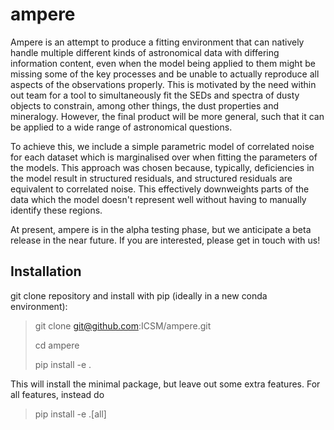 # ampere
Ampere is an attempt to produce a fitting environment that can natively handle multiple different kinds of astronomical data with differing information content, even when the model being applied to them might be missing some of the key processes and be unable to actually reproduce all aspects of the observations properly.
This is motivated by the need within out team for a tool to simultaneously fit the SEDs and spectra of dusty objects to constrain, among other things, the dust properties and mineralogy. 
However, the final product will be more general, such that it can be applied to a wide range of astronomical questions.

To achieve this, we include a simple parametric model of correlated noise for each dataset which is marginalised over when fitting the parameters of the models. 
This approach was chosen because, typically, deficiencies in the model result in structured residuals, and structured residuals are equivalent to correlated noise.
This effectively downweights parts of the data which the model doesn't represent well without having to manually identify these regions.

At present, ampere is in the alpha testing phase, but we anticipate a beta release in the near future. If you are interested, please get in touch with us!


## Installation

git clone repository and install with pip (ideally in a new conda environment):

> git clone git@github.com:ICSM/ampere.git
> 
> cd ampere
> 
> pip install -e .

This will install the minimal package, but leave out some extra features. For all features, instead do

> pip install -e .[all]
